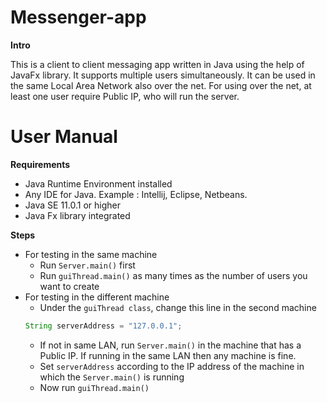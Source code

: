 # Messenger-app

**Intro**

This is a client to client messaging app written in Java using the help of JavaFx library. It supports multiple users simultaneously. It can be used in the 
same Local Area Network also over the net. For using
over the net, at least one user require Public IP, who
will run the server.

# User Manual
**Requirements**
* Java Runtime Environment installed
* Any IDE for Java. Example : Intellij, Eclipse, 	Netbeans.
* Java SE 11.0.1 or higher
* Java Fx library integrated

**Steps**
* For testing in the same machine
  * Run `Server.main()` first
  * Run `guiThread.main()` as many times as the number of users you want to create
* For testing in the different machine
  * Under the `guiThread class`, change this line in the second machine
  ```javascript 
  String serverAddress = "127.0.0.1";
  ``` 
  * If not in same LAN, run `Server.main()` in the machine that has a Public IP. If running in the same LAN then any machine is fine.
  * Set `serverAddress` according to the IP address of the machine in which the `Server.main()` is running
  * Now run `guiThread.main()` 
